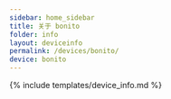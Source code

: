 ```yaml
---
sidebar: home_sidebar
title: 关于 bonito
folder: info
layout: deviceinfo
permalink: /devices/bonito/
device: bonito
---
```

{% include templates/device_info.md %}
